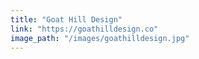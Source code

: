```yaml
---
title: "Goat Hill Design"
link: "https://goathilldesign.co"
image_path: "/images/goathilldesign.jpg"
---
```

